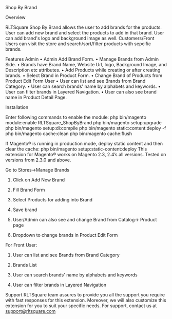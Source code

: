Shop By Brand

Overview

RLTSquare Shop By Brand allows the user to add brands for the products. User can add new brand and select the products to add in that brand. User can add brand's logo and background image as well. Customers/Front Users can visit the store and search/sort/filter products with sepcific brands.

Features
Admin
	•	Admin Add Brand Form.
	•	Manage Brands from Admin Side.
	•	Brands have Brand Name, Website Url, logo, Background Image, and Description etc attributes.
	•	Add Products while creating or after creating brands.
	•	Select Brand in Product Form.
	•	Change Brand of Products from Product Edit Form
User
	•	User can list and see Brands from Brand Category.
	•	User can search brands' name by alphabets and keywords.
	•	User can filter brands in Layered Navigation.
	•	User can also see brand name in Product Detail Page.
	

Installation
 
Enter following commands to enable the module:
php bin/magento module:enable RLTSquare_ShopByBrand
php bin/magento setup:upgrade
php bin/magento setup:di:compile
php bin/magento static:content:deploy -f
php bin/magento cache:clean
php bin/magento cache:flush

If Magento® is running in production mode, deploy static content and then clear the cache: 
php bin/magento setup:static-content:deploy
This extension for Magento® works on Magento 2.3, 2.4’s all versions. Tested on versions from 2.3.0 and above.


Go to Stores→Manage Brands

1. Click on Add New Brand

2. Fill Brand Form

3. Select Products for adding into Brand

4. Save brand

5. User/Admin can also see and change Brand from Catalog→ Product page

6. Dropdown to change brands in Product Edit Form

For Front User:

1. User can list and see Brands from Brand Category

2. Brands List

3. User can search brands' name by alphabets and keywords

4. User can filter brands in Layered Navigation


Support
RLTSquare team assures to provide you all the support you require with fast responses for this extension. Moreover, we will also customize this extension for you to suit your specific needs. For support, contact us at  <support@rltsquare.com>
